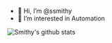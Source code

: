 
- 👋 Hi, I’m @ssmithy
- 👀 I’m interested in Automation




![Smithy's github stats](https://github-readme-stats.vercel.app/api/?username=ssmithy&show_icons=true)
